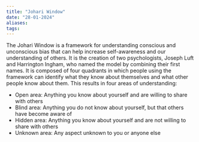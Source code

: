 ```yaml
---
title: "Johari Window"
date: "28-01-2024"
aliases: 
tags:
---
```

The Johari Window is a framework for understanding conscious and unconscious bias that can help increase self-awareness and our understanding of others. It is the creation of two psychologists, Joseph Luft and Harrington Ingham, who named the model by combining their first names. It is composed of four quadrants in which people using the framework can identify what they know about themselves and what other people know about them. This results in four areas of understanding:

- Open area: Anything you know about yourself and are willing to share with others
- Blind area: Anything you do not know about yourself, but that others have become aware of
- Hidden area: Anything you know about yourself and are not willing to share with others
- Unknown area: Any aspect unknown to you or anyone else